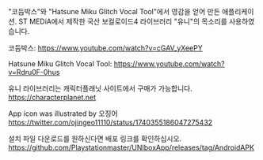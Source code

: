 "코듬박스"와 "Hatsune Miku Glitch Vocal Tool"에서 영감을 얻어 만든 애플리케이션. ST MEDiA에서 제작한 국산 보컬로이드4 라이브러리 "유니"의 목소리를 사용하였습니다. 

코듬박스: https://www.youtube.com/watch?v=cGAV_yXeePY

Hatsune Miku Glitch Vocal Tool: https://www.youtube.com/watch?v=Rdru0F-0hus

유니 라이브러리는 캐릭터플래닛 사이트에서 구매가 가능합니다. https://characterplanet.net


App icon was illustrated by 오징어
https://twitter.com/ojingeo11110/status/1740355186047275432



설치 파일 다운로드를 원하신다면 배포 링크를 확인하십시오.
https://github.com/Playstationmaster/UNIboxApp/releases/tag/AndroidAPK
